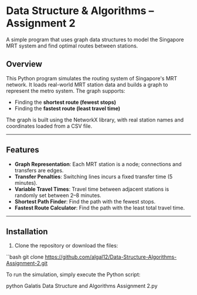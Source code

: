 # Data Structure & Algorithms – Assignment 2
A simple program that uses graph data structures to model the Singapore MRT system and find optimal routes between stations.

## Overview

This Python program simulates the routing system of Singapore's MRT network. It loads real-world MRT station data and builds a graph to represent the metro system. The graph supports:

- Finding the **shortest route (fewest stops)**
- Finding the **fastest route (least travel time)**

The graph is built using the NetworkX library, with real station names and coordinates loaded from a CSV file.

---

## Features

- **Graph Representation**: Each MRT station is a node; connections and transfers are edges.
- **Transfer Penalties**: Switching lines incurs a fixed transfer time (5 minutes).
- **Variable Travel Times**: Travel time between adjacent stations is randomly set between 2–8 minutes.
- **Shortest Path Finder**: Find the path with the fewest stops.
- **Fastest Route Calculator**: Find the path with the least total travel time.

---

## Installation

1. Clone the repository or download the files:

``bash
git clone https://github.com/algal12/Data-Structure-Algorithms-Assignment-2.git


To run the simulation, simply execute the Python script:


python Galatis Data Structure and Algorithms Assignment 2.py
